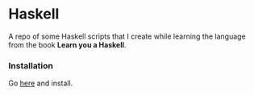 # Haskell

A repo of some Haskell scripts that I create while learning the language from the book **Learn you a Haskell**.

### Installation

Go [here](https://www.haskell.org/) and install.
